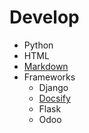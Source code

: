 # Develop

* Python
* HTML
* [Markdown](./dev/md/index.md)
* Frameworks
  * Django
  * [Docsify](frameworks/docsify.md)
  * Flask
  * Odoo
